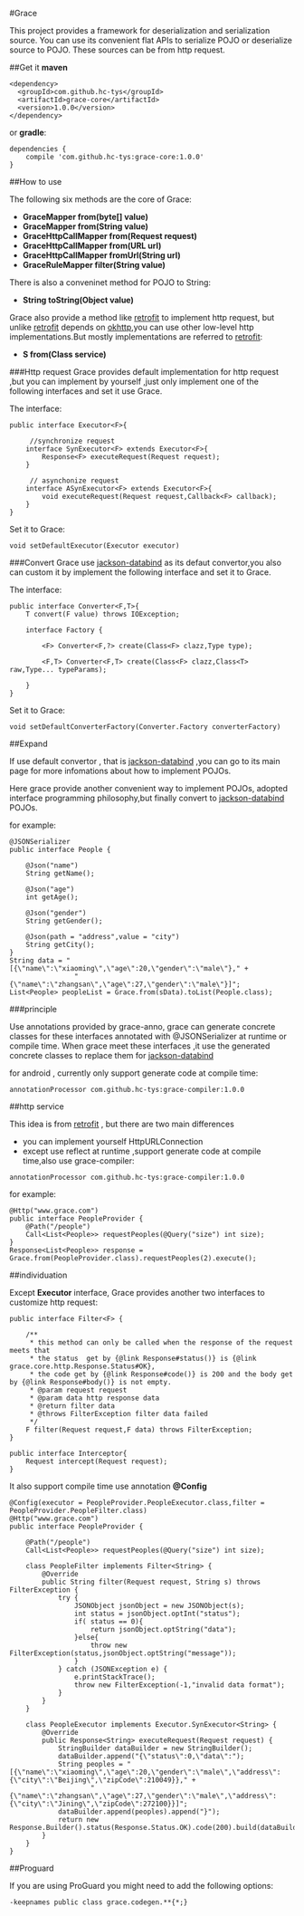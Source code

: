 #Grace

This project provides a framework for deserialization and serialization source.
You can use its convenient flat APIs to serialize POJO or deserialize source to POJO. These sources can be from http request.

##Get it
**maven**

```
<dependency>
  <groupId>com.github.hc-tys</groupId>
  <artifactId>grace-core</artifactId>
  <version>1.0.0</version>
</dependency>
```
or **gradle**:

```
dependencies {
    compile 'com.github.hc-tys:grace-core:1.0.0'
}
```

##How to use

The following six methods are the core of Grace:

* **GraceMapper from(byte[] value)**
* **GraceMapper from(String value)**
* **GraceHttpCallMapper from(Request request)**
* **GraceHttpCallMapper from(URL url)**
* **GraceHttpCallMapper fromUrl(String url)**
* **GraceRuleMapper filter(String value)**

There is also a conveninet method for POJO to String:

* **String toString(Object value)**

Grace also provide a method like [retrofit](https://github.com/square/retrofit) to implement http request, but unlike [retrofit](https://github.com/square/retrofit) depends on [okhttp](https://github.com/square/okhttp),you can use other low-level http implementations.But mostly implementations are referred to [retrofit](https://github.com/square/retrofit):

* **S from(Class service)**

###Http request
Grace provides default implementation for http request ,but you can implement by yourself ,just only implement one of the following interfaces and set it use Grace.

The interface:

```
public interface Executor<F>{

	 //synchronize request
    interface SynExecutor<F> extends Executor<F>{
        Response<F> executeRequest(Request request);
    }
	
	 // asynchonize request
    interface ASynExecutor<F> extends Executor<F>{
        void executeRequest(Request request,Callback<F> callback);
    }
}
```

Set it to Grace:

```
void setDefaultExecutor(Executor executor)
```

###Convert
Grace use [jackson-databind](https://github.com/FasterXML/jackson-databind/edit/master/README.md) as its defaut convertor,you also can custom it by implement the following interface and set it to Grace.

The interface:

```
public interface Converter<F,T>{
    T convert(F value) throws IOException;

    interface Factory {

        <F> Converter<F,?> create(Class<F> clazz,Type type);

        <F,T> Converter<F,T> create(Class<F> clazz,Class<T> raw,Type... typeParams);

    }
}
```
Set it to Grace:

```
void setDefaultConverterFactory(Converter.Factory converterFactory)
```
##Expand

If use default convertor , that is [jackson-databind](https://github.com/FasterXML/jackson-databind/edit/master/README.md) ,you can go to its main page for more infomations about how to implement POJOs.

Here grace provide another convenient way to implement POJOs, adopted interface programming philosophy,but finally convert to [jackson-databind](https://github.com/FasterXML/jackson-databind/edit/master/README.md) POJOs.

for example:

```
@JSONSerializer
public interface People {

    @Json("name")
    String getName();

    @Json("age")
    int getAge();

    @Json("gender")
    String getGender();

    @Json(path = "address",value = "city")
    String getCity();
}
String data = "[{\"name\":\"xiaoming\",\"age\":20,\"gender\":\"male\"}," +
                "{\"name\":\"zhangsan\",\"age\":27,\"gender\":\"male\"}]";
List<People> peopleList = Grace.from(sData).toList(People.class);
```

###principle

Use annotations provided by grace-anno, grace can generate concrete classes for these interfaces annotated with @JSONSerializer at runtime or compile time. When grace meet these interfaces ,it use the generated concrete classes to replace them for [jackson-databind](https://github.com/FasterXML/jackson-databind/edit/master/README.md)

for android , currently only support generate code at compile time:

```
annotationProcessor com.github.hc-tys:grace-compiler:1.0.0

```

##http service

This idea is from [retrofit](https://github.com/square/retrofit) , but there are two main differences

* you can implement yourself HttpURLConnection
* except use reflect at runtime ,support generate code at compile time,also use grace-compiler:

```
annotationProcessor com.github.hc-tys:grace-compiler:1.0.0

```

for example:

```
@Http("www.grace.com")
public interface PeopleProvider {
    @Path("/people")
    Call<List<People>> requestPeoples(@Query("size") int size);
}
Response<List<People>> response = Grace.from(PeopleProvider.class).requestPeoples(2).execute();
```

##individuation

Except **Executor** interface, Grace provides another two interfaces to customize http request:

```
public interface Filter<F> {

    /**
     * this method can only be called when the response of the request meets that
     * the status  get by {@link Response#status()} is {@link grace.core.http.Response.Status#OK},
     * the code get by {@link Response#code()} is 200 and the body get by {@link Response#body()} is not empty.
     * @param request request
     * @param data http response data
     * @return filter data
     * @throws FilterException filter data failed
     */
    F filter(Request request,F data) throws FilterException;
}

public interface Interceptor{
    Request intercept(Request request);
}

```

It also support compile time use annotation **@Config**

```
@Config(executor = PeopleProvider.PeopleExecutor.class,filter = PeopleProvider.PeopleFilter.class)
@Http("www.grace.com")
public interface PeopleProvider {

    @Path("/people")
    Call<List<People>> requestPeoples(@Query("size") int size);

    class PeopleFilter implements Filter<String> {
        @Override
        public String filter(Request request, String s) throws FilterException {
            try {
                JSONObject jsonObject = new JSONObject(s);
                int status = jsonObject.optInt("status");
                if( status == 0){
                    return jsonObject.optString("data");
                }else{
                    throw new FilterException(status,jsonObject.optString("message"));
                }
            } catch (JSONException e) {
                e.printStackTrace();
                throw new FilterException(-1,"invalid data format");
            }
        }
    }

    class PeopleExecutor implements Executor.SynExecutor<String> {
        @Override
        public Response<String> executeRequest(Request request) {
            StringBuilder dataBuilder = new StringBuilder();
            dataBuilder.append("{\"status\":0,\"data\":");
            String peoples = "[{\"name\":\"xiaoming\",\"age\":20,\"gender\":\"male\",\"address\":{\"city\":\"Beijing\",\"zipCode\":210049}}," +
                    "{\"name\":\"zhangsan\",\"age\":27,\"gender\":\"male\",\"address\":{\"city\":\"Jining\",\"zipCode\":272100}}]";
            dataBuilder.append(peoples).append("}");
            return new Response.Builder().status(Response.Status.OK).code(200).build(dataBuilder.toString());
        }
    }
}
```

##Proguard

If you are using ProGuard you might need to add the following options:

```
-keepnames public class grace.codegen.**{*;}
```

